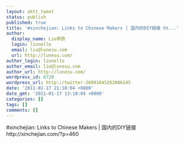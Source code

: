 ```yaml
---
layout: aktt_tweet
status: publish
published: true
title: '#xinchejian: Links to Chinese Makers | 国内的DIY链接 ht...'
author:
  display_name: Lio李欧
  login: lionello
  email: lio@lunesu.com
  url: http://lunesu.com/
author_login: lionello
author_email: lio@lunesu.com
author_url: http://lunesu.com/
wordpress_id: 6720
wordpress_url: http://twitter-26991645262086145
date: '2011-01-17 21:18:04 +0800'
date_gmt: '2011-01-17 13:18:04 +0800'
categories: []
tags: []
comments: []
---
```

<p>#xinchejian: Links to Chinese Makers | 国内的DIY链接 http://xinchejian.com/?p=460</p>
